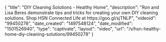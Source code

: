 {
    "title": "DIY Cleaning Solutions - Healthy Home",
    "description": "Ron and Lisa Beres demonstrate tips and tricks for creating your own DIY cleaning solutions. Shop HSN Connected Life at https:\/\/goo.gl\/sjTNLP",
    "videoid": "99450278",
    "date_created": "1497548124",
    "date_modified": "1501526940",
    "type": "captivate",
    "layout": "video",
    "url": "\/v\/hsn-healthy-home-diy-cleaning-solutions\/99450278"
}